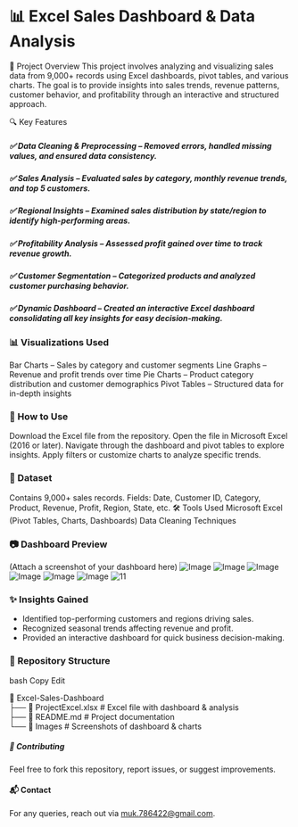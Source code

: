 # 📊 Excel Sales Dashboard & Data Analysis
📌 Project Overview
This project involves analyzing and visualizing sales data from 9,000+ records using Excel dashboards, pivot tables, and various charts. The goal is to provide insights into sales trends, revenue patterns, customer behavior, and profitability through an interactive and structured approach.

🔍 Key Features
##### ✅ Data Cleaning & Preprocessing – Removed errors, handled missing values, and ensured data consistency.
##### ✅ Sales Analysis – Evaluated sales by category, monthly revenue trends, and top 5 customers.
##### ✅ Regional Insights – Examined sales distribution by state/region to identify high-performing areas.
##### ✅ Profitability Analysis – Assessed profit gained over time to track revenue growth.
##### ✅ Customer Segmentation – Categorized products and analyzed customer purchasing behavior.
##### ✅ Dynamic Dashboard – Created an interactive Excel dashboard consolidating all key insights for easy decision-making.

### 📊 Visualizations Used

Bar Charts – Sales by category and customer segments
Line Graphs – Revenue and profit trends over time
Pie Charts – Product category distribution and customer demographics
Pivot Tables – Structured data for in-depth insights

### 🚀 How to Use
Download the Excel file from the repository.
Open the file in Microsoft Excel (2016 or later).
Navigate through the dashboard and pivot tables to explore insights.
Apply filters or customize charts to analyze specific trends.

### 📁 Dataset
Contains 9,000+ sales records.
Fields: Date, Customer ID, Category, Product, Revenue, Profit, Region, State, etc.
🛠 Tools Used
Microsoft Excel (Pivot Tables, Charts, Dashboards)
Data Cleaning Techniques

### 📷 Dashboard Preview
(Attach a screenshot of your dashboard here)
![Image](https://github.com/user-attachments/assets/10824560-9b32-4ef9-94d7-bdbdb16cc6d4)
![Image](https://github.com/user-attachments/assets/0b7f8905-3f0e-46ad-9533-a922e6aeb80e)
![Image](https://github.com/user-attachments/assets/af79e1bf-769e-438f-8e71-ed25de509fb4)
![Image](https://github.com/user-attachments/assets/195bf47f-be85-4acb-a153-3194f86c6021)
![Image](https://github.com/user-attachments/assets/472cc49d-9ab7-4442-b2c0-0b86f3b65fbc)
![Image](https://github.com/user-attachments/assets/16559d63-3175-406e-afdd-02af8e356558)
![11](https://github.com/user-attachments/assets/87cb2ba2-209b-4b39-95d1-d24f981f124a)


### ✨ Insights Gained
* Identified top-performing customers and regions driving sales.
* Recognized seasonal trends affecting revenue and profit.
* Provided an interactive dashboard for quick business decision-making.

### 📌 Repository Structure
bash
Copy
Edit

📂 Excel-Sales-Dashboard  
 ├── 📄 ProjectExcel.xlsx  # Excel file with dashboard & analysis  
 ├── 📄 README.md            # Project documentation  
 └── 📁 Images               # Screenshots of dashboard & charts  

##### 📢 Contributing
Feel free to fork this repository, report issues, or suggest improvements.

#### 📬 Contact
For any queries, reach out via muk.786422@gmail.com.
